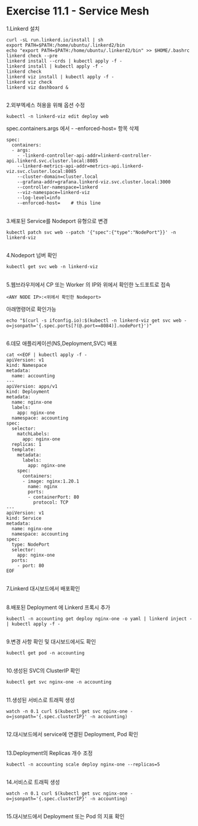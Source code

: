 # Exercise 11.1 - Service Mesh

1.Linkerd 설치

```
curl -sL run.linkerd.io/install | sh
export PATH=$PATH:/home/ubuntu/.linkerd2/bin
echo "export PATH=$PATH:/home/ubuntu/.linkerd2/bin" >> $HOME/.bashrc
linkerd check --pre
linkerd install --crds | kubectl apply -f -
linkerd install | kubectl apply -f -
linkerd check
linkerd viz install | kubectl apply -f -
linkerd viz check
linkerd viz dashboard &
```

##

2.외부엑세스 허용을 위해 옵션 수정

```
kubectl -n linkerd-viz edit deploy web
```

spec.containers.args 에서 - -enforced-host= 항목 삭제

```
spec:
  containers:
  - args:
    - -linkerd-controller-api-addr=linkerd-controller-api.linkerd.svc.cluster.local:8085
    --linkerd-metrics-api-addr=metrics-api.linkerd-viz.svc.cluster.local:8085
    --cluster-domain=cluster.local
    --grafana-addr=grafana.linkerd-viz.svc.cluster.local:3000
    --controller-namespace=linkerd
    --viz-namespace=linkerd-viz
    --log-level=info
    --enforced-host=    # this line
```

##

3.배포된 Service를 Nodeport 유형으로 변경

```
kubectl patch svc web --patch '{"spec":{"type":"NodePort"}}' -n linkerd-viz
```

##

4.Nodeport 넘버 확인

```
kubectl get svc web -n linkerd-viz
```

##

5.웹브라우저에서 CP 또는 Worker 의 IP와 위에서 확인한 노드포트로 접속

```
<ANY NODE IP>:<위에서 확인한 Nodeport>
```

아래명령어로 확인가능

```
echo "$(curl -s ifconfig.io):$(kubectl -n linkerd-viz get svc web -o=jsonpath='{.spec.ports[?(@.port==8084)].nodePort}')"
```

##

6.데모 애플리케이션(NS,Deployment,SVC) 배포

```
cat <<EOF | kubectl apply -f -
apiVersion: v1
kind: Namespace
metadata:
  name: accounting
---
apiVersion: apps/v1
kind: Deployment
metadata:
  name: nginx-one
  labels:
    app: nginx-one
  namespace: accounting
spec:
  selector:
    matchLabels:
      app: nginx-one
  replicas: 1
  template:
    metadata:
      labels:
        app: nginx-one
    spec:
      containers:
      - image: nginx:1.20.1
        name: nginx
        ports:
        - containerPort: 80
          protocol: TCP
---
apiVersion: v1
kind: Service
metadata:
  name: nginx-one
  namespace: accounting
spec:
  type: NodePort
  selector:
    app: nginx-one
  ports:
    - port: 80
EOF
```

##

7.Linkerd 대시보드에서 배포확인

##

8.배포된 Deployment 에 Linkerd 프록시 추가

```
kubectl -n accounting get deploy nginx-one -o yaml | linkerd inject - | kubectl apply -f -
```

##

9.변경 사항 확인 및 대시보드에서도 확인

```
kubectl get pod -n accounting
```

##

10.생성된 SVC의 ClusterIP 확인

```
kubectl get svc nginx-one -n accounting
```

##

11.생성된 서비스로 트래픽 생성

```
watch -n 0.1 curl $(kubectl get svc nginx-one -o=jsonpath='{.spec.clusterIP}' -n accounting)
```

##

12.대시보드에서 service에 연결된 Deployment, Pod 확인

##

13.Deployment의 Replicas 개수 조정

```
kubectl -n accounting scale deploy nginx-one --replicas=5
```

##

14.서비스로 트래픽 생성

```
watch -n 0.1 curl $(kubectl get svc nginx-one -o=jsonpath='{.spec.clusterIP}' -n accounting)
```

##

15.대시보드에서 Deployment 또는 Pod 의 지표 확인

##
